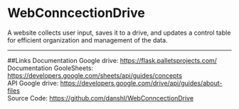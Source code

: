 # WebConncectionDrive
A website collects user input, saves it to a drive, and updates a control table for efficient organization and management of the data.
____________

##Links 
Documentation Google drive: https://flask.palletsprojects.com/  
Documentation GooleSheets: https://developers.google.com/sheets/api/guides/concepts       
API Google drive: https://developers.google.com/drive/api/guides/about-files  
Source Code: https://github.com/danshl/WebConncectionDrive  

